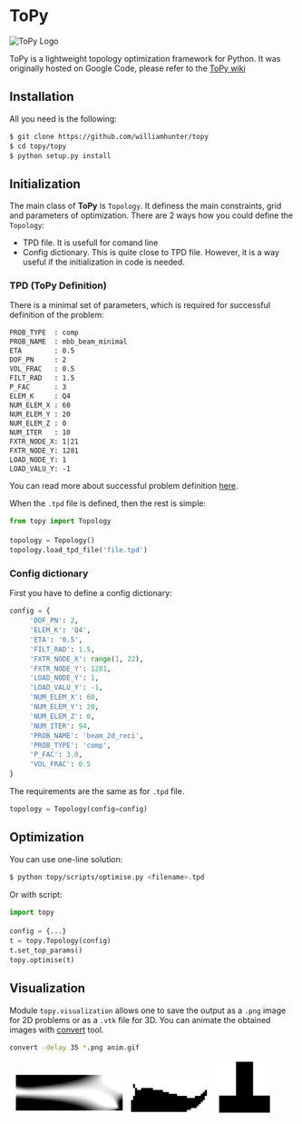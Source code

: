# ToPy

![ToPy Logo](https://cloud.githubusercontent.com/assets/14232913/16171741/64c6665c-3577-11e6-868c-c86f3520c594.png)

ToPy is a lightweight topology optimization framework for Python. It was originally hosted on Google Code, please refer to the [ToPy wiki](https://github.com/williamhunter/topy/wiki)

## Installation
All you need is the following:

```bash
$ git clone https://github.com/williamhunter/topy
$ cd topy/topy
$ python setup.py install
```

## Initialization
The main class of **ToPy** is `Topology`. It definess the main constraints, grid and parameters of optimization. There are 2 ways how you could define the `Topology`:
- TPD file. It is usefull for comand line 
- Config dictionary. This is quite close to TPD file. However, it is a way useful if the initialization in code is needed.

### TPD (ToPy Definition)
There is a minimal set of parameters, which is required for successful definition of the problem:
```
PROB_TYPE  : comp 
PROB_NAME  : mbb_beam_minimal
ETA        : 0.5 
DOF_PN     : 2
VOL_FRAC   : 0.5
FILT_RAD   : 1.5
P_FAC      : 3
ELEM_K     : Q4
NUM_ELEM_X : 60
NUM_ELEM_Y : 20
NUM_ELEM_Z : 0
NUM_ITER   : 10 
FXTR_NODE_X: 1|21 
FXTR_NODE_Y: 1281 
LOAD_NODE_Y: 1
LOAD_VALU_Y: -1
```
You can read more about successful problem definition [here](https://github.com/williamhunter/topy/tree/master/templates).

When the `.tpd` file is defined, then the rest is simple:

```python
from topy import Topology

topology = Topology()
topology.load_tpd_file('file.tpd')
```

### Config dictionary
First you have to define a config dictionary:

```Python
config = {
     'DOF_PN': 2,
     'ELEM_K': 'Q4',
     'ETA': '0.5',
     'FILT_RAD': 1.5,
     'FXTR_NODE_X': range(1, 22),
     'FXTR_NODE_Y': 1281,
     'LOAD_NODE_Y': 1,
     'LOAD_VALU_Y': -1,
     'NUM_ELEM_X': 60,
     'NUM_ELEM_Y': 20,
     'NUM_ELEM_Z': 0,
     'NUM_ITER': 94,
     'PROB_NAME': 'beam_2d_reci',
     'PROB_TYPE': 'comp',
     'P_FAC': 3.0,
     'VOL_FRAC': 0.5
}
```
The requirements are the same as for `.tpd` file. 

```Python
topology = Topology(config=config)
```
## Optimization

You can use one-line solution:

```bash
$ python topy/scripts/optimise.py <filename>.tpd
```

Or with script:

```Python
import topy

config = {...}
t = topy.Topology(config)
t.set_top_params()
topy.optimise(t)
```

## Visualization
Module `topy.visualization` allows one to save the output as a `.png` image for 2D problems or as a `.vtk` file for 3D. You can animate the obtained images with [convert](https://www.imagemagick.org/script/convert.php) tool.

```bash
convert -delay 35 *.png anim.gif
```

<div align="left">	
	<img src="./src/beam_2d_reci_gsf.gif" width=40%>
	<img src="./src/inverter_2d_eta03.gif" width=30%>
	<img src="./src/t-piece_2d_Q4_eta04_gsf.gif" width=20%>
</div>
